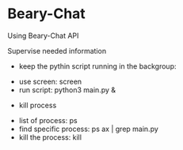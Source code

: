 # Beary-Chat
Using Beary-Chat API

Supervise needed information

* keep the pythin script running in the backgroup:
- use screen: screen
- run script: python3 main.py &

* kill process
- list of process: ps
- find specific process: ps ax | grep main.py
- kill the process: kill <process> 
